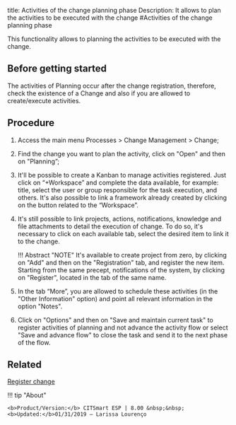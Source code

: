 title: Activities of the change planning phase
Description: It allows to plan the activities to be executed with the change
#Activities of the change planning phase 

This functionality allows to planning the activities to be executed with the change.

Before getting started
----------------

The activities of Planning occur after the change registration, therefore,
check the existence of a Change and also if you are allowed to create/execute
activities.

Procedure 
-------------

1.  Access the main menu Processes \>
    Change Management \> Change;

2.  Find the change you want to plan the activity, click on "Open" and
    then on "Planning”;

3.  It'll be possible to create a Kanban to manage activities registered. 
    Just click on “+Workspace” and complete the data available, for example:
    title, select the user or group responsible for the task execution, and others.
    It's also possible to link a framework already created by clicking on the button
    related to the “Workspace”.

4.  It's still possible to link projects, actions, notifications, knowledge and
    file attachments to detail the execution of change. To do so, it's necessary
    to click on each available tab, select the desired item to link it to the change.

    !!! Abstract "NOTE"
        It's available to create project from zero, by clicking on "Add" and then
        on the "Registration" tab, and register the new item. Starting from the same
        precept, notifications of the system, by clicking on "Register", located in the 
        tab of the same name.

5.  In the tab “More”, you are allowed to schedule these activities (in the "Other
    Information" option) and point all relevant information in the option "Notes".

6.  Click on "Options" and then on "Save and maintain current task" to register
    activities of planning and not advance the activity flow or select "Save and
    advance flow" to close the task and send it to the next phase of the flow.

Related 
------------

[Register change](/pt-br/citsmart-esp-8/processes/change/use/register-change.html)

!!! tip "About"

    <b>Product/Version:</b> CITSmart ESP | 8.00 &nbsp;&nbsp;
    <b>Updated:</b>01/31/2019 – Larissa Lourenço

